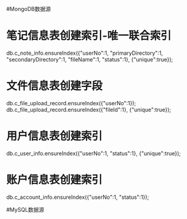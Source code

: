 #MongoDB数据源
# 笔记信息表创建索引-唯一联合索引
db.c_note_info.ensureIndex({"userNo":1, "primaryDirectory":1, "secondaryDirectory":1, "fileName":1, "status":1}, {"unique":true});

# 文件信息表创建字段
db.c_file_upload_record.ensureIndex({"userNo":1});
db.c_file_upload_record.ensureIndex({"fileId":1}, {"unique":true});

# 用户信息表创建索引
db.c_user_info.ensureIndex({"userNo":1, "status":1}, {"unique":true});

# 账户信息表创建索引
db.c_account_info.ensureIndex({"userNo":1, "status":1});


#MySQL数据源
